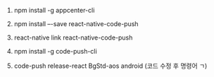 1. npm install -g appcenter-cli
2. npm install –-save react-native-code-push
3. react-native link react-native-code-push

4. npm install -g code-push-cli
5. code-push release-react BgStd-aos android (코드 수정 후 명령어 ㄱ)
